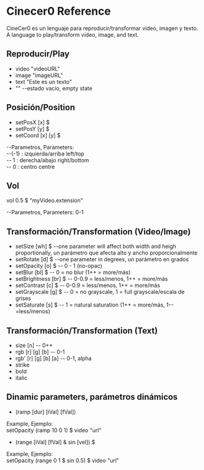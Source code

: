 # Cinecer0 Reference

CineCer0 es un lenguaje para reproducir/transformar video, imagen y texto. A language to play/transform video, image, and text.

## Reproducir/Play

+ video "videoURL"   
+ image "imageURL"   
+ text "Este es un texto"   
+ "" --estado vacío, empty state  

## Posición/Position

+ setPosX [x] $   
+ setPosY [y] $   
+ setCoord [x] [y] $   

--Parametros, Parameters:    
--(-1) : izquierda/arriba left/top  
--  1  : derecha/abajo right/bottom  
--  0  : centro centre  

## Vol

vol 0.5 $ "myVideo.extension"  

--Parametros, Parameters: 0-1  

## Transformación/Transformation (Video/Image)

+ setSize [wh] $ --one parameter will affect both width and heigh proportionally, un parámetro que afecta alto y ancho proporcionalmente  
+ setRotate [d] $ --one parameter in degrees, un parámetro en grados  
+ setOpacity [o] $ -- 0 - 1 (no-opac)  
+ setBlur [bl] $ -- 0 = no blur (1++ = more/más)  
+ setBrightness [br] $ --  0-0.9 = less/menos, 1++ = more/más  
+ setContrast [c] $ -- 0-0.9 = less/menos, 1++ = more/más  
+ setGrayscale [g] $ -- 0 = no grayscale, 1 = full grayscale/escala de grises  
+ setSaturate [s] $ -- 1 = natural saturation (1++ = more/más, 1-- =less/menos)  

## Transformación/Transformation (Text)

+ size [n] -- 0++  
+ rgb [r] [g] [b] -- 0-1  
+ rgb' [r] [g] [b] [a] -- 0-1, alpha
+ strike  
+ bold  
+ italic  

## Dinamic parameters, parámetros dinámicos

+ (ramp [dur] [iVal] [fVal])  

Example, Ejemplo:  
setOpacity (ramp 10 0 1) $ video "url"  

+ (range [iVal] [fVal] & sin [vel]) $

Example, Ejemplo:  
setOpacity (range 0 1 $ sin 0.5) $ video "url"  
